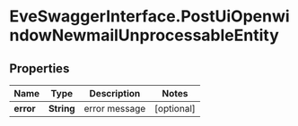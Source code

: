 # EveSwaggerInterface.PostUiOpenwindowNewmailUnprocessableEntity

## Properties
Name | Type | Description | Notes
------------ | ------------- | ------------- | -------------
**error** | **String** | error message | [optional] 


